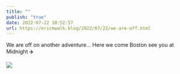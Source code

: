 ```yaml
---
title: ""
publish: "true"
date: 2022-07-22 18:52:57
url: https://ericmwalk.blog/2022/07/22/we-are-off.html
---
```

We are off on another adventure… Here we come Boston see you at Midnight ✈️


![](https://ericmwalk.blog/uploads/2022/5aed043c43.jpg)